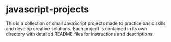 # javascript-projects
This is a collection of small JavaScript projects made to practice basic skills and develop creative solutions. Each project is contained in its own directory with detailed README files for instructions and descriptions.
